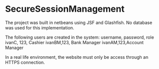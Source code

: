 # SecureSessionManagement
The project was built in netbeans using JSF and Glashfish. No database was used for this implementation.

The following users are created in the system:
username, password, role
ivanC, 123, Cashier
ivanBM,123, Bank Manager
ivanAM,123,Account Manager

In a real life environment, the website must only be access through an HTTPS connection.

